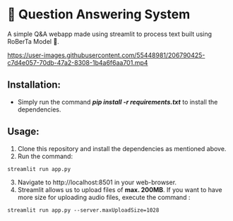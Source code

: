 # 📄  Question Answering System
A simple Q&A webapp made using streamlit to process text built using RoBerTa Model 🤗.



https://user-images.githubusercontent.com/55448981/206790425-c7d4e057-70db-47a2-8308-1b4a6f6aa701.mp4



## Installation:
* Simply run the command ***pip install -r requirements.txt*** to install the dependencies.

## Usage:
1. Clone this repository and install the dependencies as mentioned above.
2. Run the command: 
```
streamlit run app.py
```
3. Navigate to http://localhost:8501 in your web-browser.
4. Streamlit allows us to upload files of **max. 200MB**. If you want to have more size for uploading audio files, execute the command :
```
streamlit run app.py --server.maxUploadSize=1028
```
